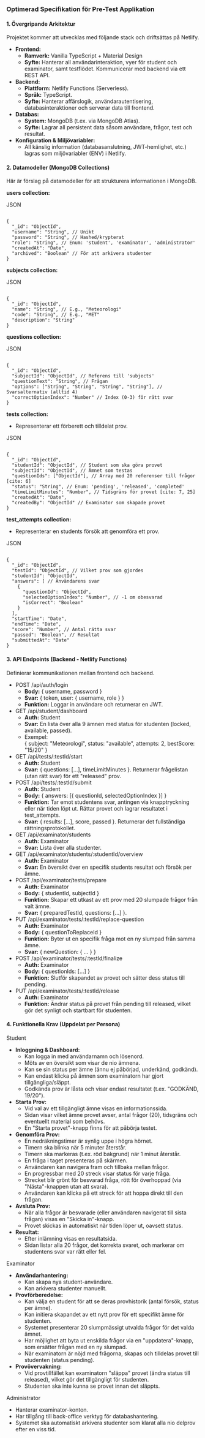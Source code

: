 ### **Optimerad Specifikation för Pre-Test Applikation**

#### **1\. Övergripande Arkitektur**

Projektet kommer att utvecklas med följande stack och driftsättas på Netlify.

* **Frontend:**  
  * **Ramverk:** Vanilla TypeScript + Material Design  
  * **Syfte:** Hanterar all användarinteraktion, vyer för student och examinator, samt testflödet. Kommunicerar med backend via ett REST API.  
* **Backend:**  
  * **Plattform:** Netlify Functions (Serverless).  
  * **Språk:** TypeScript.  
  * **Syfte:** Hanterar affärslogik, användarautentisering, databasinteraktioner och serverar data till frontend.  
* **Databas:**  
  * **System:** MongoDB (t.ex. via MongoDB Atlas).  
  * **Syfte:** Lagrar all persistent data såsom användare, frågor, test och resultat.  
* **Konfiguration & Miljövariabler:**  
  * All känslig information (databasanslutning, JWT-hemlighet, etc.) lagras som miljövariabler (ENV) i Netlify.

#### 

#### **2\. Datamodeller (MongoDB Collections)**

Här är förslag på datamodeller för att strukturera informationen i MongoDB.

**users collection:**

JSON

```

{
  "_id": "ObjectId",
  "username": "String", // Unikt
  "password": "String", // Hashed/krypterat
  "role": "String", // Enum: 'student', 'examinator', 'administrator'
  "createdAt": "Date",
  "archived": "Boolean" // För att arkivera studenter 
}

```

**subjects collection:**

JSON

```

{
  "_id": "ObjectId",
  "name": "String", // E.g., "Meteorologi"
  "code": "String", // E.g., "MET"
  "description": "String"
}

```

**questions collection:**

JSON

```

{
  "_id": "ObjectId",
  "subjectId": "ObjectId", // Referens till 'subjects'
  "questionText": "String", // Frågan
  "options": ["String", "String", "String", "String"], // Svarsalternativ (alltid 4)
  "correctOptionIndex": "Number" // Index (0-3) för rätt svar
}

```

**tests collection:**

* Representerar ett förberett och tilldelat prov.

JSON

```

{
  "_id": "ObjectId",
  "studentId": "ObjectId", // Student som ska göra provet 
  "subjectId": "ObjectId", // Ämnet som testas
  "questionIds": ["ObjectId"], // Array med 20 referenser till frågor [cite: 6]
  "status": "String", // Enum: 'pending', 'released', 'completed'
  "timeLimitMinutes": "Number", // Tidsgräns för provet [cite: 7, 25]
  "createdAt": "Date",
  "createdBy": "ObjectId" // Examinator som skapade provet
}

```

**test\_attempts collection:**

* Representerar en students försök att genomföra ett prov.

JSON

```

{
  "_id": "ObjectId",
  "testId": "ObjectId", // Vilket prov som gjordes
  "studentId": "ObjectId",
  "answers": [ // Användarens svar
    {
      "questionId": "ObjectId",
      "selectedOptionIndex": "Number", // -1 om obesvarad
      "isCorrect": "Boolean"
    }
  ],
  "startTime": "Date",
  "endTime": "Date",
  "score": "Number", // Antal rätta svar
  "passed": "Boolean", // Resultat
  "submittedAt": "Date"
}

```

#### 

#### **3\. API Endpoints (Backend \- Netlify Functions)**

Definierar kommunikationen mellan frontend och backend.

* POST /api/auth/login  
  * **Body:** { username, password }  
  * **Svar:** { token, user: { username, role } }  
  * **Funktion:** Loggar in användare och returnerar en JWT.  
* GET /api/student/dashboard  
  * **Auth:** Student  
  * **Svar:** En lista över alla 9 ämnen med status för studenten (locked, available, passed).  
  * Exempel:  
     { subject: "Meteorologi", status: "available", attempts: 2, bestScore: "15/20" }   
* GET /api/tests/:testId/start  
  * **Auth:** Student  
  * **Svar:** { questions: \[...\], timeLimitMinutes }. Returnerar frågelistan (utan rätt svar) för ett "released" prov.  
* POST /api/tests/:testId/submit  
  * **Auth:** Student  
  * **Body:** { answers: \[{ questionId, selectedOptionIndex }\] }  
  * **Funktion:** Tar emot studentens svar, antingen via knapptryckning eller när tiden löpt ut. Rättar provet och lagrar resultatet i  
     test\_attempts.  
  * **Svar:** { results: \[...\], score, passed }. Returnerar det fullständiga rättningsprotokollet.  
* GET /api/examinator/students  
  * **Auth:** Examinator  
  * **Svar:** Lista över alla studenter.  
* GET /api/examinator/students/:studentId/overview  
  * **Auth:** Examinator  
  * **Svar:** En översikt över en specifik students resultat och försök per ämne.  
* POST /api/examinator/tests/prepare  
  * **Auth:** Examinator  
  * **Body:** { studentId, subjectId }  
  * **Funktion:** Skapar ett utkast av ett prov med 20 slumpade frågor från valt ämne.  
  * **Svar:** { preparedTestId, questions: \[...\] }.  
* PUT /api/examinator/tests/:testId/replace-question  
  * **Auth:** Examinator  
  * **Body:** { questionToReplaceId }  
  * **Funktion:** Byter ut en specifik fråga mot en ny slumpad från samma ämne.  
  * **Svar:** { newQuestion: { ... } }  
* POST /api/examinator/tests/:testId/finalize  
  * **Auth:** Examinator  
  * **Body:** { questionIds: \[...\] }  
  * **Funktion:** Slutför skapandet av provet och sätter dess status till pending.  
* PUT /api/examinator/tests/:testId/release  
  * **Auth:** Examinator  
  * **Funktion:** Ändrar status på provet från pending till released, vilket gör det synligt och startbart för studenten.

#### 

#### **4\. Funktionella Krav (Uppdelat per Persona)**

Student

* **Inloggning & Dashboard:**  
  * Kan logga in med användarnamn och lösenord.  
  * Möts av en översikt som visar de nio ämnena.  
  * Kan se sin status per ämne (ännu ej påbörjad, underkänd, godkänd).  
  * Kan endast klicka på ämnen som examinatorn har gjort tillgängliga/släppt.  
  * Godkända prov är låsta och visar endast resultatet (t.ex. "GODKÄND, 19/20").  
* **Starta Prov:**  
  * Vid val av ett tillgängligt ämne visas en informationssida.  
  * Sidan visar vilket ämne provet avser, antal frågor (20), tidsgräns och eventuellt material som behövs.  
  * En "Starta provet"-knapp finns för att påbörja testet.  
* **Genomföra Prov:**  
  * En nedräkningstimer är synlig uppe i högra hörnet.  
  * Timern ska blinka när 5 minuter återstår.  
  * Timern ska markeras (t.ex. röd bakgrund) när 1 minut återstår.  
  * En fråga i taget presenteras på skärmen.  
  * Användaren kan navigera fram och tillbaka mellan frågor.  
  * En progressbar med 20 streck visar status för varje fråga.  
  * Strecket blir grönt för besvarad fråga, rött för överhoppad (via "Nästa"-knappen utan att svara).  
  * Användaren kan klicka på ett streck för att hoppa direkt till den frågan.  
* **Avsluta Prov:**  
  * När alla frågor är besvarade (eller användaren navigerat till sista frågan) visas en "Skicka in"-knapp.  
  * Provet skickas in automatiskt när tiden löper ut, oavsett status.  
* **Resultat:**  
  * Efter inlämning visas en resultatsida.  
  * Sidan listar alla 20 frågor, det korrekta svaret, och markerar om studentens svar var rätt eller fel.

Examinator

* **Användarhantering:**  
  * Kan skapa nya student-användare.  
  * Kan arkivera studenter manuellt.  
* **Provförberedelse:**  
  * Kan välja en student för att se deras provhistorik (antal försök, status per ämne).  
  * Kan initiera skapandet av ett nytt prov för ett specifikt ämne för studenten.  
  * Systemet presenterar 20 slumpmässigt utvalda frågor för det valda ämnet.  
  * Har möjlighet att byta ut enskilda frågor via en "uppdatera"-knapp, som ersätter frågan med en ny slumpad.  
  * När examinatorn är nöjd med frågorna, skapas och tilldelas provet till studenten (status pending).  
* **Provövervakning:**  
  * Vid provtillfället kan examinatorn "släppa" provet (ändra status till  
     released), vilket gör det tillgängligt för studenten.  
  * Studenten ska inte kunna se provet innan det släppts.

Administrator

* Hanterar examinator-konton.  
* Har tillgång till back-office verktyg för databashantering.  
* Systemet ska automatiskt arkivera studenter som klarat alla nio delprov efter en viss tid.

